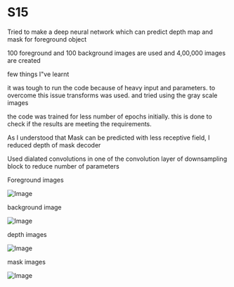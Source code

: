 # S15

Tried to make a deep neural network which can predict depth map and mask for foreground object

100 foreground and 100 background images are used and 4,00,000 images are created

few things I"ve learnt

it was tough to run the code because of heavy input and parameters. to overcome this issue transforms was used. and tried using the gray scale images

the code was trained for less number of epochs initially. this is done to check if the results are meeting the requirements.

As I understood that Mask can be predicted with less receptive field, I reduced depth of mask decoder

Used dialated convolutions in one of the convolution layer of downsampling block to reduce number of parameters

Foreground images

![Image]()

background image

![Image]()

depth images

![Image]()

mask images

![Image]()

